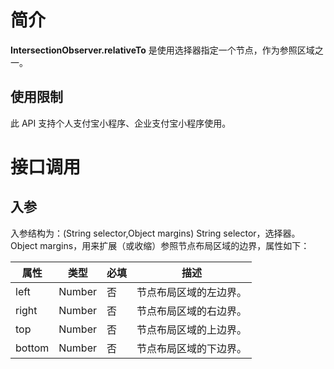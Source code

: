 
# 简介
**IntersectionObserver.relativeTo** 是使用选择器指定一个节点，作为参照区域之一。

## 使用限制
此 API 支持个人支付宝小程序、企业支付宝小程序使用。

# 接口调用

## 入参
入参结构为：(String selector,Object margins) String selector，选择器。 Object margins，用来扩展（或收缩）参照节点布局区域的边界，属性如下：

| **属性** | **类型** | **必填** | **描述** |
| --- | --- | --- | --- |
| left | Number | 否 | 节点布局区域的左边界。 |
| right | Number | 否 | 节点布局区域的右边界。 |
| top | Number | 否 | 节点布局区域的上边界。 |
| bottom | Number | 否 | 节点布局区域的下边界。 |

